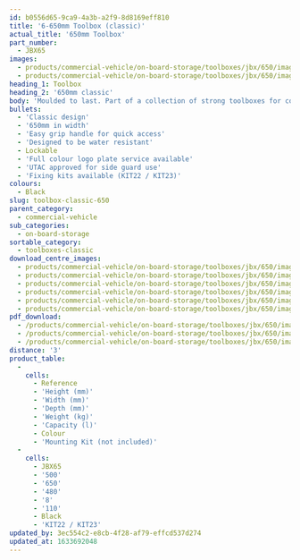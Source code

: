 ```yaml
---
id: b0556d65-9ca9-4a3b-a2f9-8d8169eff810
title: '6-650mm Toolbox (classic)'
actual_title: '650mm Toolbox'
part_number:
  - JBX65
images:
  - products/commercial-vehicle/on-board-storage/toolboxes/jbx/650/images-lr/Product_Image_776x776_(518x518_focus_area)-JBX65_01.jpg
  - products/commercial-vehicle/on-board-storage/toolboxes/jbx/650/images-lr/Product_Image_776x776_(518x518_focus_area)-JBX65_02.jpg
heading_1: Toolbox
heading_2: '650mm classic'
body: 'Moulded to last. Part of a collection of strong toolboxes for commercial vehicles, featuring our classic design.'
bullets:
  - 'Classic design'
  - '650mm in width'
  - 'Easy grip handle for quick access'
  - 'Designed to be water resistant'
  - Lockable
  - 'Full colour logo plate service available'
  - 'UTAC approved for side guard use'
  - 'Fixing kits available (KIT22 / KIT23)'
colours:
  - Black
slug: toolbox-classic-650
parent_category:
  - commercial-vehicle
sub_categories:
  - on-board-storage
sortable_category:
  - toolboxes-classic
download_centre_images:
  - products/commercial-vehicle/on-board-storage/toolboxes/jbx/650/images-hr/JBX65_001.jpg
  - products/commercial-vehicle/on-board-storage/toolboxes/jbx/650/images-hr/JBX65_002.jpg
  - products/commercial-vehicle/on-board-storage/toolboxes/jbx/650/images-hr/JBX65_003.jpg
  - products/commercial-vehicle/on-board-storage/toolboxes/jbx/650/images-hr/JBX65_004.jpg
  - products/commercial-vehicle/on-board-storage/toolboxes/jbx/650/images-hr/JBX65_005.jpg
  - products/commercial-vehicle/on-board-storage/toolboxes/jbx/650/images-hr/JBX65_03.jpg
pdf_download:
  - /products/commercial-vehicle/on-board-storage/toolboxes/jbx/650/images-hr/JBX65_01.jpg
  - /products/commercial-vehicle/on-board-storage/toolboxes/jbx/650/images-hr/JBX65_02.jpg
  - /products/commercial-vehicle/on-board-storage/toolboxes/jbx/650/images-hr/JBX65_03.jpg
distance: '3'
product_table:
  -
    cells:
      - Reference
      - 'Height (mm)'
      - 'Width (mm)'
      - 'Depth (mm)'
      - 'Weight (kg)'
      - 'Capacity (l)'
      - Colour
      - 'Mounting Kit (not included)'
  -
    cells:
      - JBX65
      - '500'
      - '650'
      - '480'
      - '8'
      - '110'
      - Black
      - 'KIT22 / KIT23'
updated_by: 3ec554c2-e8cb-4f28-af79-effcd537d274
updated_at: 1633692048
---
```

